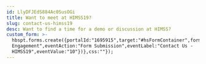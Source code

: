 ```yaml
---
id: LlyDFJEdS884Ac0SusOGi
title: Want to meet at HIMSS19?
slug: contact-us-himss19
desc: Want to find a time for a demo or discussion at HIMSS?
custom_form: >-
  hbspt.forms.create({portalId:"1695915",target:"#hsFormContainer",formId:"de3d5c83-e763-405d-bb40-3062d045d426",onFormSubmit:function(e){window.dataLayer=window.dataLayer||[],window.dataLayer.push({event:"GAEvent",eventCategory:"Sales
  Engagement",eventAction:"Form Submission",eventLabel:"Contact Us -
  HIMSS19",eventValue:"10"})},css:""});
---
```


  